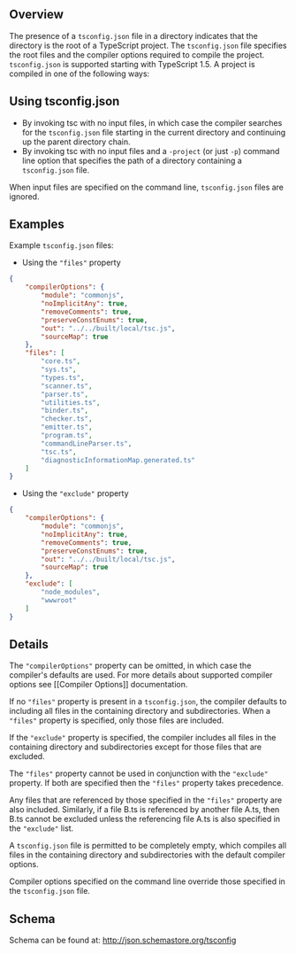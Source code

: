 ## Overview
The presence of a `tsconfig.json` file in a directory indicates that the directory is the root of a TypeScript project. The `tsconfig.json` file specifies the root files and the compiler options required to compile the project. `tsconfig.json` is supported starting with TypeScript 1.5. A project is compiled in one of the following ways:

## Using tsconfig.json
* By invoking tsc with no input files, in which case the compiler searches for the `tsconfig.json` file starting in the current directory and continuing up the parent directory chain.
* By invoking tsc with no input files and a `-project` (or just `-p`) command line option that specifies the path of a directory containing a `tsconfig.json` file.

When input files are specified on the command line, `tsconfig.json` files are ignored.

## Examples
Example `tsconfig.json` files:

* Using the `"files"` property
```json
{
    "compilerOptions": {
        "module": "commonjs",
        "noImplicitAny": true,
        "removeComments": true,
        "preserveConstEnums": true,
        "out": "../../built/local/tsc.js",
        "sourceMap": true
    },
    "files": [
        "core.ts",
        "sys.ts",
        "types.ts",
        "scanner.ts",
        "parser.ts",
        "utilities.ts",
        "binder.ts",
        "checker.ts",
        "emitter.ts",
        "program.ts",
        "commandLineParser.ts",
        "tsc.ts",
        "diagnosticInformationMap.generated.ts"
    ]
}
```

* Using the `"exclude"` property
```json
{
    "compilerOptions": {
        "module": "commonjs",
        "noImplicitAny": true,
        "removeComments": true,
        "preserveConstEnums": true,
        "out": "../../built/local/tsc.js",
        "sourceMap": true
    },
    "exclude": [
        "node_modules",
        "wwwroot"
    ]
}
```

## Details 
The `"compilerOptions"` property can be omitted, in which case the compiler's defaults are used. For more details about supported compiler options see [[Compiler Options]] documentation.

If no `"files"` property is present in a `tsconfig.json`, the compiler defaults to including all files in the containing directory and subdirectories. When a `"files"` property is specified, only those files are included.

If the `"exclude"` property is specified, the compiler includes all files in the containing directory and subdirectories except for those files that are excluded.

The `"files"` property cannot be used in conjunction with the `"exclude"` property. If both are specified then the `"files"` property takes precedence.

Any files that are referenced by those specified in the `"files"` property are also included. Similarly, if a file B.ts is referenced by another file A.ts, then B.ts cannot be excluded unless the referencing file A.ts is also specified in the `"exclude"` list.

A `tsconfig.json` file is permitted to be completely empty, which compiles all files in the containing directory and subdirectories with the default compiler options.

Compiler options specified on the command line override those specified in the `tsconfig.json` file.

## Schema
Schema can be found at: http://json.schemastore.org/tsconfig
